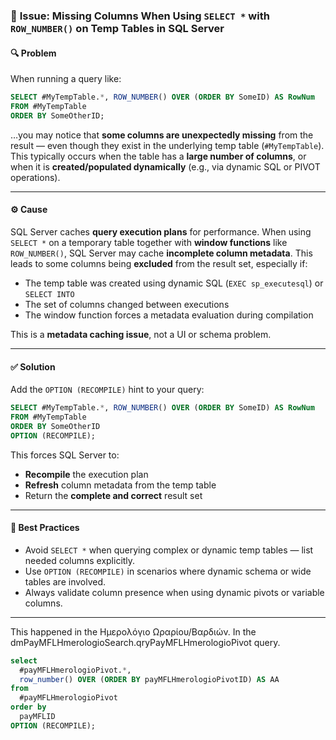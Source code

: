 ### 📌 **Issue: Missing Columns When Using `SELECT *` with `ROW_NUMBER()` on Temp Tables in SQL Server**

#### 🔍 **Problem**

When running a query like:

```sql
SELECT #MyTempTable.*, ROW_NUMBER() OVER (ORDER BY SomeID) AS RowNum
FROM #MyTempTable
ORDER BY SomeOtherID;
```

…you may notice that **some columns are unexpectedly missing** from the result — even though they exist in the underlying temp table (`#MyTempTable`). 
This typically occurs when the table has a **large number of columns**, or when it is **created/populated dynamically** (e.g., via dynamic SQL or PIVOT operations).

---

#### ⚙️ **Cause**

SQL Server caches **query execution plans** for performance.
When using `SELECT *` on a temporary table together with **window functions** like `ROW_NUMBER()`, SQL Server may cache **incomplete column metadata**. 
This leads to some columns being **excluded** from the result set, especially if:

* The temp table was created using dynamic SQL (`EXEC sp_executesql`) or `SELECT INTO`
* The set of columns changed between executions
* The window function forces a metadata evaluation during compilation

This is a **metadata caching issue**, not a UI or schema problem.

---

#### ✅ **Solution**

Add the `OPTION (RECOMPILE)` hint to your query:

```sql
SELECT #MyTempTable.*, ROW_NUMBER() OVER (ORDER BY SomeID) AS RowNum
FROM #MyTempTable
ORDER BY SomeOtherID
OPTION (RECOMPILE);
```

This forces SQL Server to:

* **Recompile** the execution plan
* **Refresh** column metadata from the temp table
* Return the **complete and correct** result set

---

#### 🧼 **Best Practices**

* Avoid `SELECT *` when querying complex or dynamic temp tables — list needed columns explicitly.
* Use `OPTION (RECOMPILE)` in scenarios where dynamic schema or wide tables are involved.
* Always validate column presence when using dynamic pivots or variable columns.

---

This happened in the Ημερολόγιο Ωραρίου/Βαρδιών.
In the dmPayMFLHmerologioSearch.qryPayMFLHmerologioPivot query.

```sql
select
  #payMFLHmerologioPivot.*,
  row_number() OVER (ORDER BY payMFLHmerologioPivotID) AS AA
from
  #payMFLHmerologioPivot
order by
  payMFLID
OPTION (RECOMPILE);
```
